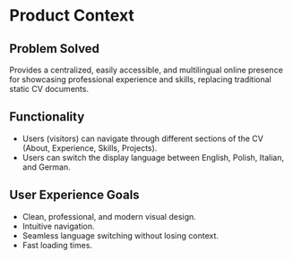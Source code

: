 # Product Context

## Problem Solved

Provides a centralized, easily accessible, and multilingual online presence for showcasing professional experience and skills, replacing traditional static CV documents.

## Functionality

-   Users (visitors) can navigate through different sections of the CV (About, Experience, Skills, Projects).
-   Users can switch the display language between English, Polish, Italian, and German.

## User Experience Goals

-   Clean, professional, and modern visual design.
-   Intuitive navigation.
-   Seamless language switching without losing context.
-   Fast loading times. 